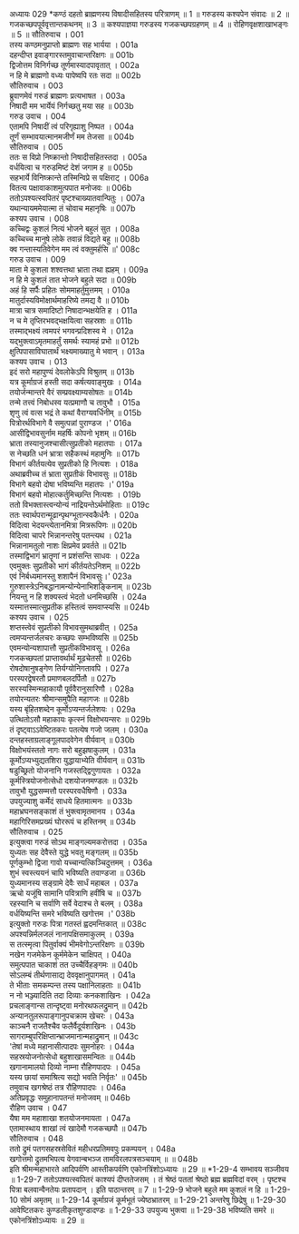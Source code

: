 अध्यायः 029
*कण्ठं दहतो ब्राह्मणस्य विषादीसहितस्य परित्राणम् ॥ 1 ॥ गरुडस्य कश्यपेन संवादः ॥ 2 ॥ गजकच्छपपूर्ववृत्तान्तकथनम् ॥ 3 ॥ कश्यपाज्ञया गरुडस्य गजकच्छपग्रहणम् ॥ 4 ॥ रोहिणवृक्षशाखाभङ्गः ॥ 5 ॥
सौतिरुवाच ।	001  
तस्य कण्ठमनुप्राप्तो ब्राह्मणः सह भार्यया ।	001a  
दहन्दीप्त इवाङ्गारस्तमुवाचान्तरिक्षगः ॥	001b  
द्विजोत्तम विनिर्गच्छ तूर्णमास्यादपावृतात् ।	002a  
न हि मे ब्राह्मणो वध्यः पापेष्वपि रतः सदा ॥	002b  
सौतिरुवाच ।	003  
ब्रुवाणमेवं गरुडं ब्राह्मणः प्रत्यभाषत ।	003a  
निषादी मम भार्येयं निर्गच्छतु मया सह ॥	003b  
गरुड उवाच ।	004  
एतामपि निषादीं त्वं परिगृह्याशु निष्पत ।	004a  
तूर्णं सम्भावयात्मानमजीर्णं मम तेजसा ॥	004b  
सौतिरुवाच ।	005  
ततः स विप्रो निष्क्रान्तो निषादीसहितस्तदा ।	005a  
वर्धयित्वा च गरुडमिष्टं देशं जगाम ह ॥	005b  
सहभार्ये विनिष्क्रान्ते तस्मिन्विप्रे स पक्षिराट् ।	006a  
वितत्य पक्षावाकाशमुत्पपात मनोजवः ॥	006b  
ततोऽपश्यत्स्वपितरं पृष्टश्चाख्यातवान्पितुः ।	007a  
यथान्यायममेयात्मा तं चोवाच महानृषिः ॥	007b  
कश्यप उवाच ।	008  
कच्चिद्वः कुशलं नित्यं भोजने बहुलं सुत ।	008a  
कच्चिच्च मानुषे लोके तवान्नं विद्यते बहु ॥	008b  
क्व गन्तास्यतिवेगेन मम त्वं वक्तुमर्हसि ॥\'	008c  
गरुड उवाच ।	009  
माता मे कुशला शश्वत्तथा भ्राता तथा ह्यहम् ।	009a  
न हि मे कुशलं तात भोजने बहुले सदा ॥	009b  
अहं हि सर्पैः प्रहितः सोममाहर्तुमुत्तमम् ।	010a  
मातुर्दास्यविमोक्षार्थमाहरिष्ये तमद्य वै ॥	010b  
मात्रा चात्र समादिष्टो निषादान्भक्षयेति ह ।	011a  
न च मे तृप्तिरभवद्भक्षयित्वा सहस्रशः ॥	011b  
तस्माद्भक्ष्यं त्वमपरं भगवन्प्रदिशस्व मे ।	012a  
यद्भुक्त्वाऽमृतमाहर्तुं समर्थः स्यामहं प्रभो ॥	012b  
क्षुत्पिपासाविघातार्थं भक्ष्यमाख्यातु मे भवान् ।	013a  
कश्यप उवाच ।	013  
इदं सरो महापुण्यं देवलोकेऽपि विश्रुतम् ॥	013b  
यत्र कूर्माग्रजं हस्ती सदा कर्षत्यवाङ्मुखः ।	014a  
तयोर्जन्मान्तरे वैरं सम्प्रवक्ष्याम्यसोषतः ॥	014b  
तन्मे तत्त्वं निबोधस्व यत्प्रमाणौ च तावुभौ ।	015a  
शृणु त्वं वत्स भद्रं ते कथां वैराग्यवर्धिनीम् ॥	015b  
पित्रोरर्थविभागे वै समुत्पन्नां पुराण्डज ।\'	016a  
आसीद्विभावसुर्नाम महर्षिः कोपनो भृशम् ॥	016b  
भ्राता तस्यानुजश्चासीत्सुप्रतीको महातपाः ।	017a  
स नेच्छति धनं भ्रात्रा सहैकस्थं महामुनिः ॥	017b  
विभागं कीर्तयत्येव सुप्रतीको हि नित्यशः ।	018a  
अथाब्रवीच्च तं भ्राता सुप्रतीकं विभावसुः ॥	018b  
विभागे बहवो दोषा भविष्यन्ति महातपः ।\'	019a  
विभागं बहवो मोहात्कर्तुमिच्छन्ति नित्यशः ।	019b  
ततो विभक्तास्त्वन्योन्यं नाद्रियन्तेऽर्थमोहिताः ॥	019c  
ततः स्वार्थपरान्मूढान्पृथग्भूतान्स्वकैर्धनैः ।	020a  
विदित्वा भेदयन्त्येतानमित्रा मित्ररूपिणः ॥	020b  
विदित्वा चापरे भिन्नानन्तरेषु पतन्त्यथ ।	021a  
भिन्नानामतुलो नाशः क्षिप्रमेव प्रवर्तते ॥	021b  
तस्माद्विभागं भ्रातॄणां न प्रशंसन्ति साधवः ।	022a  
एवमुक्तः सुप्रतीको भागं कीर्तयतेऽनिशम् ॥	022b  
एवं निर्बध्यमानस्तु शशापैनं विभावसुः।\'	023a  
गुरुशास्त्रेऽनिबद्धानामन्योन्येनाभिशङ्किनाम् ॥	023b  
नियन्तु न हि शक्यस्त्वं भेदतो धनमिच्छसि ।	024a  
यस्मात्तस्मात्सुप्रतीक हस्तित्वं समवाप्स्यसि ॥	024b  
कश्यप उवाच ।	025  
शप्तस्त्वेवं सुप्रतीको विभावसुमथाब्रवीत् ।	025a  
त्वमप्यन्तर्जलचरः कच्छपः सम्भविष्यसि ॥	025b  
एवमन्योन्यशापात्तौ सुप्रतीकविभावसू ।	026a  
गजकच्छपतां प्राप्तावर्थार्थं मूढचेतसौ ॥	026b  
रोषदोषानुषङ्गेण तिर्यग्योनिगतावपि ।	027a  
परस्परद्वेषरतौ प्रमाणबलदर्पितौ ॥	027b  
सरस्यस्मिन्महाकायौ पूर्ववैरानुसारिणौ ।	028a  
तयोरन्यतरः श्रीमान्समुपैति महागजः ॥	028b  
यस्य बृंहितशब्देन कूर्मोऽप्यन्तर्जलेशयः ।	029a  
उत्थितोऽसौ महाकायः कृत्स्नं विक्षोभयन्सरः ॥	029b  
तं दृष्ट्वाऽऽवेष्टितकरः पतत्येष गजो जलम् ।	030a  
दन्तहस्ताग्रलाङ्गूलपादवेगेन वीर्यवान् ॥	030b  
विक्षोभयंस्ततो नागः सरो बहुझषाकुलम् ।	031a  
कूर्मोऽप्यभ्युद्यतशिरा युद्धायाभ्येति वीर्यवान् ॥	031b  
षडुच्छ्रितो योजनानि गजस्तद्द्विगुणायतः ।	032a  
कूर्मस्त्रियोजनोत्सेधो दशयोजनमण्डलः ॥	032b  
तावुभौ युद्धसम्मत्तौ परस्परवधैषिणौ ।	033a  
उपयुज्याशु कर्मेदं साधये हितमात्मनः ॥	033b  
महाभ्रघनसङ्काशं तं भुक्त्वामृतमानय ।	034a  
महागिरिसमप्रख्यं घोररूपं च हस्तिनम् ॥	034b  
सौतिरुवाच ।	025  
इत्युक्त्वा गरुडं सोऽथ माङ्गल्यमकरोत्तदा ।	035a  
युध्यतः सह देवैस्ते युद्धे भवतु मङ्गलम् ॥	035b  
पूर्णकुम्भो द्विजा गावो यच्चान्यत्किञ्चिदुत्तमम् ।	036a  
शुभं स्वस्त्ययनं चापि भविष्यति तवाण्डजा ॥	036b  
युध्यमानस्य सङ्ग्रामे देवैः सार्धं महाबल ।	037a  
ऋचो यजूंषि सामानि पवित्राणि हवींषि च ॥	037b  
रहस्यानि च सर्वाणि सर्वे वेदाश्च ते बलम् ।	038a  
वर्धयिष्यन्ति समरे भविष्यति खगोत्तम ।\'	038b  
इत्युक्तो गरुडः पित्रा गतस्तं ह्वदमन्तिकात् ॥	038c  
अपश्यन्निर्मलजलं नानापक्षिसमाकुलम् ।	039a  
स तत्स्मृत्वा पितुर्वाक्यं भीमवेगोऽन्तरिक्षगः ॥	039b  
नखेन गजमेकेन कूर्ममेकेन चाक्षिपत् ।	040a  
समुत्पपात चाकाशं तत उच्चैर्विहङ्गमः ॥	040b  
सोऽलम्बं तीर्थणासाद्य देववृक्षानुपागमत् ।	041a  
ते भीताः समकम्पन्त तस्य पक्षानिलाहताः ॥	041b  
न नो भञ्ज्यादिति तदा दिव्याः कनकशाखिनः ।	042a  
प्रचलाङ्गान्स तान्दृष्ट्वा मनोरथफलद्रुमान् ॥	042b  
अन्यानतुलरूपाङ्गानुपचक्राम खेचरः ।	043a  
काञ्चनै राजतैश्चैव फलैर्वैदूर्यशाखिनः ।	043b  
सागराम्बुपरिक्षिप्तान्भ्राजमानान्महाद्रुमान् ॥	043c  
\'तेषां मध्ये महानासीत्पादपः सुमनोहरः ।	044a  
सहस्रयोजनोत्सेधो बहुशाखासमन्वितः ॥	044b  
खगानामालयो दिव्यो नाम्ना रौहिणपादपः ।	045a  
यस्य छायां समाश्रित्य सद्यो भवति निर्वृतः\' ॥	045b  
तमुवाच खगश्रेष्ठं तत्र रौहिणपादपः ।	046a  
अतिप्रवृद्धः समुहानापतन्तं मनोजवम् ॥	046b  
रौहिण उवाच ।	047  
यैषा मम महाशाखा शतयोजनमायता ।	047a  
एतामास्थाय शाखां त्वं खादेमौ गजकच्छपौ ॥	047b  
सौतिरुवाच ।	048  
ततो द्रुमं पतगसहस्रसेवितं महीधरप्रतिमवपुः प्रकम्पयन् ।	048a  
खगोत्तमो द्रुतमभिपत्य वेगवान्बभञ्ज तामविरलपत्रसञ्चयाम् ॥ ॥	048b  
इति श्रीमन्महाभारते आदिपर्वणि आस्तीकपर्वणि एकोनत्रिंशोऽध्यायः ॥ 29 ॥
*1-29-4 सम्भावय सञ्जीवय ॥ 1-29-7 ततोऽपश्यत्स्वपितरं काश्यपं दीप्ततेजसम् । तं श्रेष्ठं पततां श्रेष्ठो ब्रह्म ब्रह्मविदां वरम् । पृष्टश्च पित्रा बलवान्वैनतेयः प्रतापदान् । इति पाठान्तरम् ॥ 7 ॥ 1-29-9 भोजने बहुले मम कुशलं न हि ॥ 1-29-10 सोमं अमृतम् ॥ 1-29-14 कूर्माग्रजं कूर्मभूतं ज्येष्ठभ्रातरम् ॥ 1-29-21 अन्तरेषु छिद्रेषु ॥ 1-29-30 आवेष्टितकरः कुण्डलीकृतशुण्डादण्डः ॥ 1-29-33 उपयुज्य भुक्त्वा ॥ 1-29-38 भविष्यति समरे ॥ एकोनत्रिंशोऽध्यायः ॥ 29 ॥

